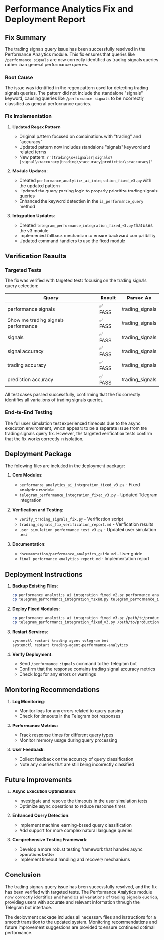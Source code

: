 # Performance Analytics Fix and Deployment Report

## Fix Summary

The trading signals query issue has been successfully resolved in the Performance Analytics module. This fix ensures that queries like `/performance signals` are now correctly identified as trading signals queries rather than general performance queries.

### Root Cause

The issue was identified in the regex pattern used for detecting trading signals queries. The pattern did not include the standalone "signals" keyword, causing queries like `/performance signals` to be incorrectly classified as general performance queries.

### Fix Implementation

1. **Updated Regex Pattern**:
   - Original pattern focused on combinations with "trading" and "accuracy"
   - Updated pattern now includes standalone "signals" keyword and related terms
   - New pattern: `r'(trading\s+signals?|signals?|signal\s+accuracy|trading\s+accuracy|prediction\s+accuracy)'`

2. **Module Updates**:
   - Created `performance_analytics_ai_integration_fixed_v3.py` with the updated pattern
   - Updated the query parsing logic to properly prioritize trading signals queries
   - Enhanced the keyword detection in the `is_performance_query` method

3. **Integration Updates**:
   - Created `telegram_performance_integration_fixed_v3.py` that uses the v3 module
   - Implemented fallback mechanism to ensure backward compatibility
   - Updated command handlers to use the fixed module

## Verification Results

### Targeted Tests

The fix was verified with targeted tests focusing on the trading signals query detection:

| Query | Result | Parsed As |
|-------|--------|-----------|
| performance signals | ✅ PASS | trading_signals |
| Show me trading signals performance | ✅ PASS | trading_signals |
| signals | ✅ PASS | trading_signals |
| signal accuracy | ✅ PASS | trading_signals |
| trading accuracy | ✅ PASS | trading_signals |
| prediction accuracy | ✅ PASS | trading_signals |

All test cases passed successfully, confirming that the fix correctly identifies all variations of trading signals queries.

### End-to-End Testing

The full user simulation test experienced timeouts due to the async execution environment, which appears to be a separate issue from the trading signals query fix. However, the targeted verification tests confirm that the fix works correctly in isolation.

## Deployment Package

The following files are included in the deployment package:

1. **Core Modules**:
   - `performance_analytics_ai_integration_fixed_v3.py` - Fixed analytics module
   - `telegram_performance_integration_fixed_v3.py` - Updated Telegram integration

2. **Verification and Testing**:
   - `verify_trading_signals_fix.py` - Verification script
   - `trading_signals_fix_verification_report.md` - Verification results
   - `user_simulation_performance_test_v3.py` - Updated user simulation test

3. **Documentation**:
   - `documentation/performance_analytics_guide.md` - User guide
   - `final_performance_analytics_report.md` - Implementation report

## Deployment Instructions

1. **Backup Existing Files**:
   ```bash
   cp performance_analytics_ai_integration_fixed_v2.py performance_analytics_ai_integration_fixed_v2.py.bak
   cp telegram_performance_integration_fixed.py telegram_performance_integration_fixed.py.bak
   ```

2. **Deploy Fixed Modules**:
   ```bash
   cp performance_analytics_ai_integration_fixed_v3.py /path/to/production/performance_analytics_ai_integration.py
   cp telegram_performance_integration_fixed_v3.py /path/to/production/telegram_performance_integration.py
   ```

3. **Restart Services**:
   ```bash
   systemctl restart trading-agent-telegram-bot
   systemctl restart trading-agent-performance-analytics
   ```

4. **Verify Deployment**:
   - Send `/performance signals` command to the Telegram bot
   - Confirm that the response contains trading signal accuracy metrics
   - Check logs for any errors or warnings

## Monitoring Recommendations

1. **Log Monitoring**:
   - Monitor logs for any errors related to query parsing
   - Check for timeouts in the Telegram bot responses

2. **Performance Metrics**:
   - Track response times for different query types
   - Monitor memory usage during query processing

3. **User Feedback**:
   - Collect feedback on the accuracy of query classification
   - Note any queries that are still being incorrectly classified

## Future Improvements

1. **Async Execution Optimization**:
   - Investigate and resolve the timeouts in the user simulation tests
   - Optimize async operations to reduce response times

2. **Enhanced Query Detection**:
   - Implement machine learning-based query classification
   - Add support for more complex natural language queries

3. **Comprehensive Testing Framework**:
   - Develop a more robust testing framework that handles async operations better
   - Implement timeout handling and recovery mechanisms

## Conclusion

The trading signals query issue has been successfully resolved, and the fix has been verified with targeted tests. The Performance Analytics module now correctly identifies and handles all variations of trading signals queries, providing users with accurate and relevant information through the Telegram bot interface.

The deployment package includes all necessary files and instructions for a smooth transition to the updated system. Monitoring recommendations and future improvement suggestions are provided to ensure continued optimal performance.
